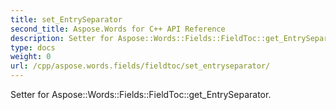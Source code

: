 ```yaml
---
title: set_EntrySeparator
second_title: Aspose.Words for C++ API Reference
description: Setter for Aspose::Words::Fields::FieldToc::get_EntrySeparator. 
type: docs
weight: 0
url: /cpp/aspose.words.fields/fieldtoc/set_entryseparator/
---
```


Setter for Aspose::Words::Fields::FieldToc::get_EntrySeparator. 

